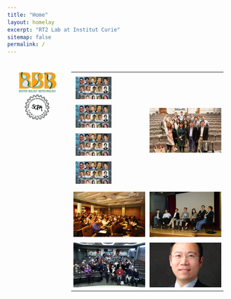 ```yaml
---
title: "Home"
layout: homelay
excerpt: "RT2 Lab at Institut Curie"
sitemap: false
permalink: /
---
```


<div style="display: flex; flex-direction: row;">
  <div class="left" style="flex-basis: 25%; padding: 10px;">
    
<p align="center"> 
<img src="images/logo/bbb_logo_yl_xl_v1.jpg" alt="logo example 2" style="width:75%; height:75%">
<img src="images/logo/screen_shot_2018-02-19_at_10.50.36_am_0.png" alt="logo example 3" style="width:50%; height:50%" >
</p>

  </div>
  
  <div style="flex-basis: 75%; padding: 10px;">

<table  width="75%">
  <tr>
    <td style="padding: 5px;" >
    <img src="images/slider/flyer_v9.jpg" style="width:50%; height:50%; padding: 5px;">
    <img src="images/slider/flyer_v9.jpg" style="width:50%; height:50%; padding: 5px;">
    <img src="images/slider/flyer_v9.jpg" style="width:50%; height:50%; padding: 5px;">
    <img src="images/slider/flyer_v9.jpg" style="width:50%; height:50%; padding: 5px;">
    </td>
    <td style="padding: 5px;" ><img src="images/slider/screen_shot_2019-07-01_at_7.56.36_pm.png"></td>
  </tr>
  <tr>
    <td style="padding: 5px;" ><img src="images/slider/screen_shot_2019-07-01_at_7.57.12_pm.png"></td>
    <td style="padding: 5px;" ><img src="images/slider/screen_shot_2019-07-01_at_7.57.26_pm.png"></td>
  </tr>
  <tr>
    <td style="padding: 5px;" width="25%" height="25%"><img src="images/slider/screen_shot_2019-11-24_at_10.01.38_am.png" ></td>
    <td style="padding: 5px;" width="25%" height="25%"><img src="images/slider/screen_shot_2019-09-13_at_9.46.14_pm.png" ></td>
  </tr>
</table>

  </div>

</div>
